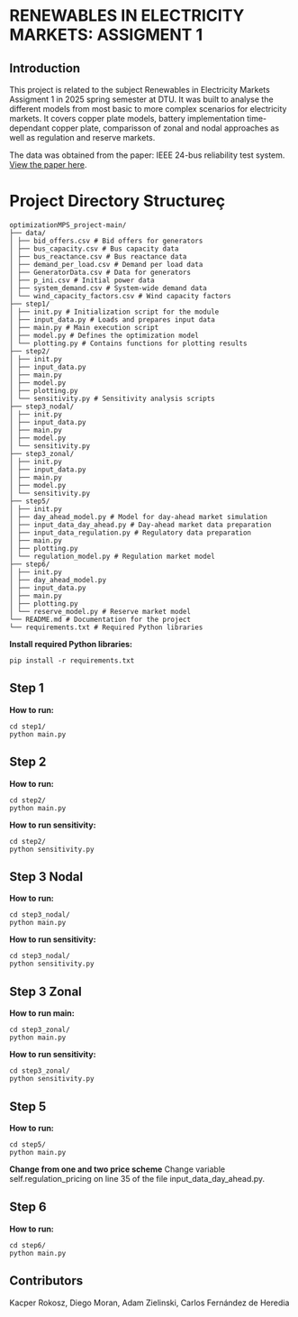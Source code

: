 # RENEWABLES IN ELECTRICITY MARKETS: ASSIGMENT 1

## Introduction
This project is related to the subject Renewables in Electricity Markets Assigment 1 in 2025 spring semester at DTU. It was built to analyse the different models from most basic to more complex scenarios for electricity markets. It covers copper plate models, battery implementation time-dependant copper plate, comparisson of zonal and nodal approaches as well as regulation and reserve markets. 

The data was obtained from the paper: IEEE 24-bus reliability test system. [View the paper here](chrome-extension://efaidnbmnnnibpcajpcglclefindmkaj/https://backend.orbit.dtu.dk/ws/portalfiles/portal/120568114/An_Updated_Version_of_the_IEEE_RTS_24Bus_System_for_Electricty_Market_an....pdf).

# Project Directory Structureç
```
optimizationMPS_project-main/ 
├── data/ 
│ ├── bid_offers.csv # Bid offers for generators 
│ ├── bus_capacity.csv # Bus capacity data 
│ ├── bus_reactance.csv # Bus reactance data 
│ ├── demand_per_load.csv # Demand per load data 
│ ├── GeneratorData.csv # Data for generators 
│ ├── p_ini.csv # Initial power data 
│ ├── system_demand.csv # System-wide demand data 
│ └── wind_capacity_factors.csv # Wind capacity factors 
├── step1/ 
│ ├── init.py # Initialization script for the module 
│ ├── input_data.py # Loads and prepares input data 
│ ├── main.py # Main execution script 
│ ├── model.py # Defines the optimization model 
│ └── plotting.py # Contains functions for plotting results 
├── step2/ 
│ ├── init.py 
│ ├── input_data.py 
│ ├── main.py 
│ ├── model.py 
│ ├── plotting.py 
│ └── sensitivity.py # Sensitivity analysis scripts 
├── step3_nodal/ 
│ ├── init.py 
│ ├── input_data.py 
│ ├── main.py 
│ ├── model.py 
│ └── sensitivity.py 
├── step3_zonal/ 
│ ├── init.py 
│ ├── input_data.py 
│ ├── main.py 
│ ├── model.py 
│ └── sensitivity.py 
├── step5/ 
│ ├── init.py 
│ ├── day_ahead_model.py # Model for day-ahead market simulation 
│ ├── input_data_day_ahead.py # Day-ahead market data preparation 
│ ├── input_data_regulation.py # Regulatory data preparation 
│ ├── main.py 
│ ├── plotting.py 
│ └── regulation_model.py # Regulation market model 
├── step6/ 
│ ├── init.py 
│ ├── day_ahead_model.py 
│ ├── input_data.py 
│ ├── main.py 
│ ├── plotting.py 
│ └── reserve_model.py # Reserve market model 
└── README.md # Documentation for the project 
└── requirements.txt # Required Python libraries
```
**Install required Python libraries:**
```
pip install -r requirements.txt
``` 

## Step 1
**How to run:**
```
cd step1/
python main.py
```

## Step 2
**How to run:**
```
cd step2/
python main.py
```
**How to run sensitivity:**
```
cd step2/
python sensitivity.py
```
## Step 3 Nodal
**How to run:**
```
cd step3_nodal/
python main.py
```
**How to run sensitivity:**
```
cd step3_nodal/
python sensitivity.py
```
## Step 3 Zonal
**How to run main:**
```
cd step3_zonal/
python main.py
```
**How to run sensitivity:**
```
cd step3_zonal/
python sensitivity.py
```
## Step 5
**How to run:**
```
cd step5/
python main.py
```
**Change from one and two price scheme**
Change variable self.regulation_pricing on line 35 of the file input_data_day_ahead.py.


## Step 6
**How to run:**
```
cd step6/
python main.py
```

## Contributors
Kacper Rokosz, Diego Moran, Adam Zielinski, Carlos Fernández de Heredia